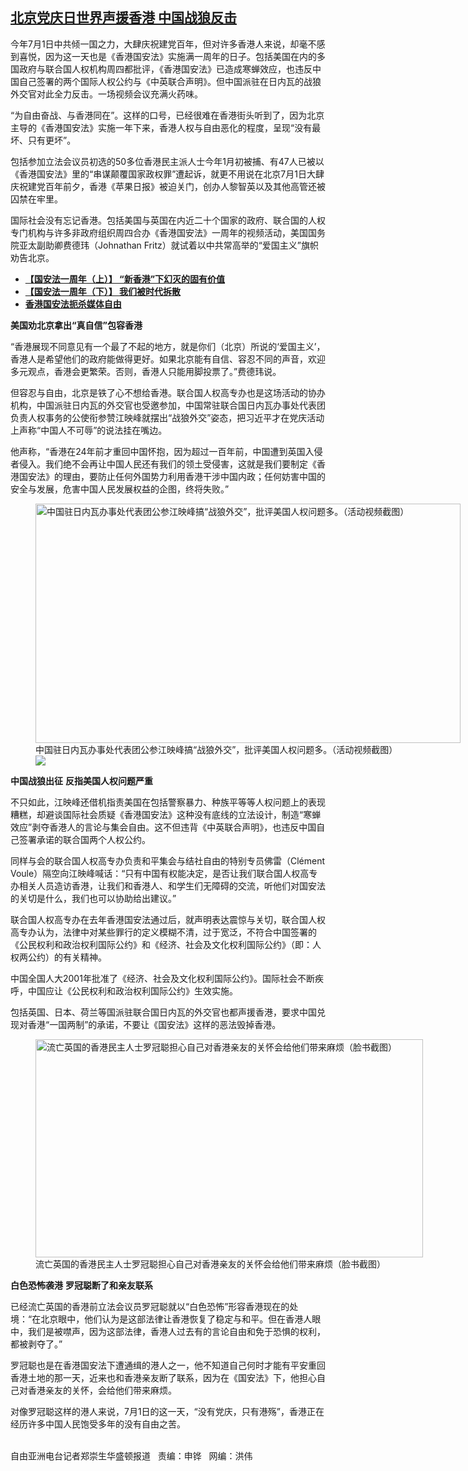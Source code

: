 <!--1625171040000-->
[北京党庆日世界声援香港  中国战狼反击](https://www.rfa.org/mandarin/yataibaodao/gangtai/rc-07012021104520.html)
------

<p></p><p>今年7月1日中共倾一国之力，大肆庆祝建党百年，但对许多香港人来说，却毫不感到喜悦，因为这一天也是《香港国安法》实施满一周年的日子。包括美国在内的多国政府与联合国人权机构周四都批评，《香港国安法》已造成寒蝉效应，也违反中国自己签署的两个国际人权公约与《中英联合声明》。但中国派驻在日内瓦的战狼外交官对此全力反击。一场视频会议充满火药味。</p><p>“为自由奋战、与香港同在”。这样的口号，已经很难在香港街头听到了，因为北京主导的《香港国安法》实施一年下来，香港人权与自由恶化的程度，呈现“没有最坏、只有更坏”。</p><p>包括参加立法会议员初选的50多位香港民主派人士今年1月初被捕、有47人已被以《香港国安​​法》里的“串谋颠覆国家政权罪”遭起诉，就更不用说在北京7月1日大肆庆祝建党百年前夕，香港《苹果日报》被迫关门，创办人黎智英以及其他高管还被囚禁在牢里。</p><p>国际社会没有忘记香港。包括美国与英国在内近二十个国家的政府、联合国的人权专门机构与许多非政府组织周四合办《香港国安法》一周年的视频活动，美国国务院亚太副助卿费德玮（Johnathan Fritz）就试着以中共常高举的“爱国主义”旗帜劝告北京。</p><p></p><ul><li><a href="https://www.rfa.org/mandarin/yataibaodao/gangtai/al-06292021050316.html"><strong>【国安法一周年（上）】 “新香港”下幻灭的固有价值</strong></a></li><li><strong><a href="https://www.rfa.org/mandarin/yataibaodao/gangtai/al-06302021054626.html">【国安法一周年（下）】 我们被时代拆散</a></strong></li><li><strong><a href="https://www.rfa.org/mandarin/yataibaodao/gangtai/cl-06182021123424.html">香港国安法扼杀媒体自由</a></strong></li></ul><p></p><p><strong>美国劝北京拿出“真自信”包容香港</strong></p><p>“香港展现不同意见有一个最了不起的地方，就是你们（北京）所说的‘爱国主义’，香港人是希望他们的政府能做得更好。如果北京能有自信、容忍不同的声音，欢迎多元观点，香港会更繁荣。否则，香港人只能用脚投票了。”费德玮说。</p><p>但容忍与自由，北京是铁了心不想给香港。联合国人权高专办也是这场活动的协办机构，中国派驻日内瓦的外交官也受邀参加，中国常驻联合国日内瓦办事处代表团负责人权事务的公使衔参赞江映峰就摆出“战狼外交”姿态，把习近平才在党庆活动上声称“中国人不可辱”的说法挂在嘴边。</p><p>他声称，“香港在24年前才重回中国怀抱，因为超过一百年前，中国遭到英国入侵者侵入。我们绝不会再让中国人民还有我们的领土受侵害，这就是我们要制定《香港国安法》的理由，要防止任何外国势力利用香港干涉中国内政；任何妨害中国的安全与发展，危害中国人民发展权益的企图，终将失败。”</p><p><figure class="image-richtext image-inline captioned" style="width:680px;"><img alt="中国驻日内瓦办事处代表团公参江映峰搞“战狼外交”，批评美国人权问题多。（活动视频截图）" height="383" src="https://www.rfa.org/mandarin/yataibaodao/gangtai/rc-07012021104520.html/rc3.jpg/@@images/c8341ac8-b92b-4377-a164-ce5047935991.png" title="rc3.jpg" width="680"/><figcaption class="image-caption">中国驻日内瓦办事处代表团公参江映峰搞“战狼外交”，批评美国人权问题多。（活动视频截图）</figcaption><small></small><div id="zoomattribute"><a data-caption="中国驻日内瓦办事处代表团公参江映峰搞“战狼外交”，批评美国人权问题多。（活动视频截图）" data-fancybox="" href="https://www.rfa.org/mandarin/yataibaodao/gangtai/rc-07012021104520.html/rc3.jpg" id="single_image" title="中国驻日内瓦办事处代表团公参江映峰搞“战狼外交”，批评美国人权问题多。（活动视频截图）"><img src="/++plone++rfa-resources/img/icon-zoom.png"/></a></div></figure></p><p><strong>中国战狼出征</strong> <strong>反指美国人权问题严重</strong></p><p>不只如此，江映峰还借机指责美国在包括警察暴力、种族平等等人权问题上的表现糟糕，却避谈国际社会质疑《香港国安法》这种没有底线的立法设计，制造“寒蝉效应”剥夺香港人的言论与集会自由。这不但违背《中英联合声明》，也违反中国自己签署承诺的联合国两个人权公约。</p><p>同样与会的联合国人权高专办负责和平集会与结社自由的特别专员佛雷（Clément Voule）隔空向江映峰喊话：“只有中国有权能决定，是否让我们联合国人权高专办相关人员造访香港，让我们和香港人、和学生们无障碍的交流，听他们对国安法的关切是什么，我们也可以协助给出建议。”</p><p>联合国人权高专办在去年香港国安法通过后，就声明表达震惊与关切，联合国人权高专办认为，法律中对某些罪行的定义模糊不清，过于宽泛，不符合中国签署的《公民权利和政治权利国际公约》和《经济、社会及文化权利国际公约》（即：人权两公约）的有关精神。</p><p>中国全国人大2001年批准了《经济、社会及文化权利国际公约》。国际社会不断疾呼，中国应让《公民权利和政治权利国际公约》生效实施。</p><p>包括英国、日本、荷兰等国派驻联合国日内瓦的外交官也都声援香港，要求中国兑现对香港“一国两制”的承诺，不要让《国安法》这样的恶法毁掉香港。</p><p><figure class="image-richtext image-inline captioned" style="width:620px;"><img alt="流亡英国的香港民主人士罗冠聪担心自己对香港亲友的关怀会给他们带来麻烦（脸书截图）" height="349" src="https://www.rfa.org/mandarin/yataibaodao/gangtai/rc-07012021104520.html/rc0701c.jpg/@@images/e44bbf4f-f83e-4d69-a475-5870676502d1.jpeg" title="rc0701c.jpg" width="620"/><figcaption class="image-caption">流亡英国的香港民主人士罗冠聪担心自己对香港亲友的关怀会给他们带来麻烦（脸书截图）</figcaption><small></small></figure></p><p><strong>白色恐怖袭港</strong> <strong>罗冠聪断了和亲友联系</strong></p><p>已经流亡英国的香港前立法会议员罗冠聪就以“白色恐怖”形容香港现在的处境：“在北京眼中，他们认为是这部法律让香港恢复了稳定与和平。但在香港人眼中，我们是被噤声，因为这部法律，香港人过去有的言论自由和免于恐惧的权利，都被剥夺了。”</p><p>罗冠聪也是在香港国安​​法下遭通缉的港人之一，他不知道自己何时才能有平安重回香港土地的那一天，近来也和香港亲友断了联系，因为在《国安法》下，他担心自己对香港亲友的关怀，会给他们带来麻烦。</p><p>对像罗冠聪这样的港人来说，7月1日的这一天，“没有党庆，只有港殇”，香港正在经历许多中国人民饱受多年的没有自由之苦。</p><p><br/>自由亚洲电台记者郑崇生华盛顿报道   责编：申铧   网编：洪伟</p>

